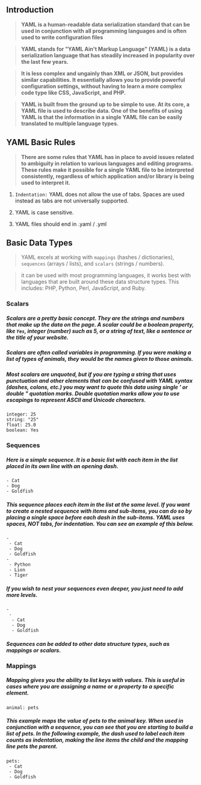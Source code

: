 ## Introduction  

> **YAML is a human-readable data serialization standard that can be used in conjunction with all programming languages and is often used to write configuration files**

> **YAML stands for "YAML Ain't Markup Language" (YAML) is a data serialization language that has steadily increased in popularity over the last few years.**

> **It is less complex and ungainly than XML or JSON, but provides similar capabilities. It essentially allows you to provide powerful configuration settings, without having to learn a more complex code type like CSS, JavaScript, and PHP.**

> **YAML is built from the ground up to be simple to use. At its core, a YAML file is used to describe data. One of the benefits of using YAML is that the information in a single YAML file can be easily translated to multiple language types.**


## YAML Basic Rules

> **There are some rules that YAML has in place to avoid issues related to ambiguity in relation to various languages and editing programs. These rules make it possible for a single YAML file to be interpreted consistently, regardless of which application and/or library is being used to interpret it.**


1. `Indentation:` YAML does not allow the use of tabs. Spaces are used instead as tabs are not universally supported.

2. YAML is case sensitive.

3. YAML files should end in .yaml / .yml

## Basic Data Types

> YAML excels at working with `mappings` (hashes / dictionaries), `sequences` (arrays / lists), and `scalars` (strings / numbers). 

> it can be used with most programming languages, it works best with languages that are built around these data structure types. This includes: PHP, Python, Perl, JavaScript, and Ruby.

### Scalars

##### Scalars are a pretty basic concept. They are the strings and numbers that make up the data on the page. A scalar could be a boolean property, like `Yes`, integer (number) such as 5, or a string of text, like a sentence or the title of your website.

##### Scalars are often called variables in programming. If you were making a list of types of animals, they would be the names given to those animals.

##### Most scalars are unquoted, but if you are typing a string that uses punctuation and other elements that can be confused with YAML syntax (dashes, colons, etc.) you may want to quote this data using single ' or double " quotation marks. Double quotation marks allow you to use escapings to represent ASCII and Unicode characters.

```
integer: 25
string: "25"
float: 25.0
boolean: Yes
```

### Sequences

##### Here is a simple sequence. It is a basic list with each item in the list placed in its own line with an opening dash.

```
- Cat
- Dog
- Goldfish
```

##### This sequence places each item in the list at the same level. If you want to create a nested sequence with items and sub-items, you can do so by placing a single space before each dash in the sub-items. YAML uses spaces, NOT tabs, for indentation. You can see an example of this below.

```
-
 - Cat
 - Dog
 - Goldfish
-
 - Python
 - Lion
 - Tiger
```

##### If you wish to nest your sequences even deeper, you just need to add more levels.

```
-
 -
  - Cat
  - Dog
  - Goldfish
```

##### Sequences can be added to other data structure types, such as mappings or scalars.

### Mappings

##### Mapping gives you the ability to list keys with values. This is useful in cases where you are assigning a name or a property to a specific element.

```
animal: pets
```

##### This example maps the value of pets to the animal key. When used in conjunction with a sequence, you can see that you are starting to build a list of pets. In the following example, the dash used to label each item counts as indentation, making the line items the child and the mapping line pets the parent.

```
pets:
 - Cat
 - Dog
 - Goldfish
```
